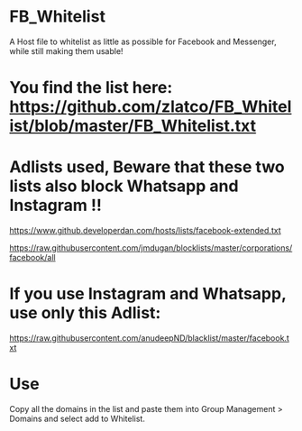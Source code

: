 # FB_Whitelist

A Host file to whitelist as little as possible for Facebook and Messenger, while still making them usable!

# You find the list here: https://github.com/zlatco/FB_Whitelist/blob/master/FB_Whitelist.txt
 

# Adlists used, Beware that these two lists also block Whatsapp and Instagram !!
https://www.github.developerdan.com/hosts/lists/facebook-extended.txt

https://raw.githubusercontent.com/jmdugan/blocklists/master/corporations/facebook/all


# If you use Instagram and Whatsapp, use only this Adlist:
https://raw.githubusercontent.com/anudeepND/blacklist/master/facebook.txt


# Use

Copy all the domains in the list and paste them into Group Management > Domains and select add to Whitelist.
